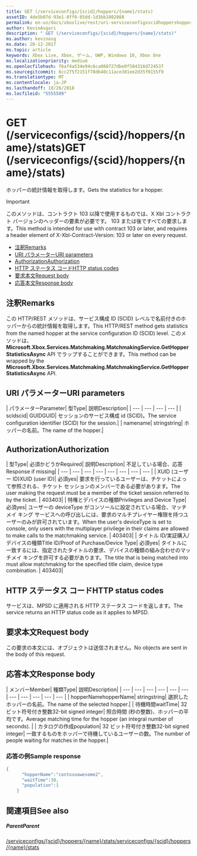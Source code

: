 ```yaml
---
title: GET (/serviceconfigs/{scid}/hoppers/{name}/stats)
assetID: 4de5b07d-93e1-8ff0-05dd-1d3bb1802088
permalink: en-us/docs/xboxlive/rest/uri-serviceconfigsscidhoppershoppernamestatsget.html
author: KevinAsgari
description: " GET (/serviceconfigs/{scid}/hoppers/{name}/stats)"
ms.author: kevinasg
ms.date: 20-12-2017
ms.topic: article
keywords: Xbox Live, Xbox, ゲーム, UWP, Windows 10, Xbox One
ms.localizationpriority: medium
ms.openlocfilehash: f6af4a534e94c6ca068727dbe0f584316d724537
ms.sourcegitcommit: 6cc275f2151f78db40c11ace381ee2d35f0155f9
ms.translationtype: MT
ms.contentlocale: ja-JP
ms.lasthandoff: 10/26/2018
ms.locfileid: "5555589"
---
```

# <a name="get-serviceconfigsscidhoppersnamestats"></a><span data-ttu-id="f7df9-104">GET (/serviceconfigs/{scid}/hoppers/{name}/stats)</span><span class="sxs-lookup"><span data-stu-id="f7df9-104">GET (/serviceconfigs/{scid}/hoppers/{name}/stats)</span></span>

<span data-ttu-id="f7df9-105">ホッパーの統計情報を取得します。</span><span class="sxs-lookup"><span data-stu-id="f7df9-105">Gets the statistics for a hopper.</span></span>

> [!IMPORTANT]
> <span data-ttu-id="f7df9-106">このメソッドは、コントラクト 103 以降で使用するものでは、X Xbl コントラクト バージョンのヘッダーの要素が必要です。 103 または後ですべての要求します。</span><span class="sxs-lookup"><span data-stu-id="f7df9-106">This method is intended for use with contract 103 or later, and requires a header element of X-Xbl-Contract-Version: 103 or later on every request.</span></span>

  * [<span data-ttu-id="f7df9-107">注釈</span><span class="sxs-lookup"><span data-stu-id="f7df9-107">Remarks</span></span>](#ID4ET)
  * [<span data-ttu-id="f7df9-108">URI パラメーター</span><span class="sxs-lookup"><span data-stu-id="f7df9-108">URI parameters</span></span>](#ID4E5)
  * [<span data-ttu-id="f7df9-109">Authorization</span><span class="sxs-lookup"><span data-stu-id="f7df9-109">Authorization</span></span>](#ID4EJB)
  * [<span data-ttu-id="f7df9-110">HTTP ステータス コード</span><span class="sxs-lookup"><span data-stu-id="f7df9-110">HTTP status codes</span></span>](#ID4E3C)
  * [<span data-ttu-id="f7df9-111">要求本文</span><span class="sxs-lookup"><span data-stu-id="f7df9-111">Request body</span></span>](#ID4EFD)
  * [<span data-ttu-id="f7df9-112">応答本文</span><span class="sxs-lookup"><span data-stu-id="f7df9-112">Response body</span></span>](#ID4EQD)

<a id="ID4ET"></a>


## <a name="remarks"></a><span data-ttu-id="f7df9-113">注釈</span><span class="sxs-lookup"><span data-stu-id="f7df9-113">Remarks</span></span>
<span data-ttu-id="f7df9-114">この HTTP/REST メソッドは、サービス構成 ID (SCID) レベルで名前付きのホッパーからの統計情報を取得します。</span><span class="sxs-lookup"><span data-stu-id="f7df9-114">This HTTP/REST method gets statistics from the named hopper at the service configuration ID (SCID) level.</span></span> <span data-ttu-id="f7df9-115">このメソッドは、 **Microsoft.Xbox.Services.Matchmaking.MatchmakingService.GetHopperStatisticsAsync** API でラップすることができます。</span><span class="sxs-lookup"><span data-stu-id="f7df9-115">This method can be wrapped by the **Microsoft.Xbox.Services.Matchmaking.MatchmakingService.GetHopperStatisticsAsync** API.</span></span>  
<a id="ID4E5"></a>


## <a name="uri-parameters"></a><span data-ttu-id="f7df9-116">URI パラメーター</span><span class="sxs-lookup"><span data-stu-id="f7df9-116">URI parameters</span></span>

| <span data-ttu-id="f7df9-117">パラメーター</span><span class="sxs-lookup"><span data-stu-id="f7df9-117">Parameter</span></span>| <span data-ttu-id="f7df9-118">型</span><span class="sxs-lookup"><span data-stu-id="f7df9-118">Type</span></span>| <span data-ttu-id="f7df9-119">説明</span><span class="sxs-lookup"><span data-stu-id="f7df9-119">Description</span></span>|
| --- | --- | --- | --- |
| <span data-ttu-id="f7df9-120">scid</span><span class="sxs-lookup"><span data-stu-id="f7df9-120">scid</span></span>| <span data-ttu-id="f7df9-121">GUID</span><span class="sxs-lookup"><span data-stu-id="f7df9-121">GUID</span></span>| <span data-ttu-id="f7df9-122">セッションのサービス構成 id (SCID)。</span><span class="sxs-lookup"><span data-stu-id="f7df9-122">The service configuration identifier (SCID) for the session.</span></span>|
| <span data-ttu-id="f7df9-123">name</span><span class="sxs-lookup"><span data-stu-id="f7df9-123">name</span></span>| <span data-ttu-id="f7df9-124">string</span><span class="sxs-lookup"><span data-stu-id="f7df9-124">string</span></span>| <span data-ttu-id="f7df9-125">ホッパーの名前。</span><span class="sxs-lookup"><span data-stu-id="f7df9-125">The name of the hopper.</span></span>|

<a id="ID4EJB"></a>


## <a name="authorization"></a><span data-ttu-id="f7df9-126">Authorization</span><span class="sxs-lookup"><span data-stu-id="f7df9-126">Authorization</span></span>

| <span data-ttu-id="f7df9-127">型</span><span class="sxs-lookup"><span data-stu-id="f7df9-127">Type</span></span>| <span data-ttu-id="f7df9-128">必須かどうか</span><span class="sxs-lookup"><span data-stu-id="f7df9-128">Required</span></span>| <span data-ttu-id="f7df9-129">説明</span><span class="sxs-lookup"><span data-stu-id="f7df9-129">Description</span></span>| <span data-ttu-id="f7df9-130">不足している場合、応答</span><span class="sxs-lookup"><span data-stu-id="f7df9-130">Response if missing</span></span>|
| --- | --- | --- | --- | --- | --- | --- | --- |
| <span data-ttu-id="f7df9-131">XUID (ユーザー ID)</span><span class="sxs-lookup"><span data-stu-id="f7df9-131">XUID (user ID)</span></span>| <span data-ttu-id="f7df9-132">必須</span><span class="sxs-lookup"><span data-stu-id="f7df9-132">yes</span></span>| <span data-ttu-id="f7df9-133">要求を行っているユーザーは、チケットによって参照される、チケット セッションのメンバーである必要があります。</span><span class="sxs-lookup"><span data-stu-id="f7df9-133">The user making the request must be a member of the ticket session referred to by the ticket.</span></span> | <span data-ttu-id="f7df9-134">403</span><span class="sxs-lookup"><span data-stu-id="f7df9-134">403</span></span>|
| <span data-ttu-id="f7df9-135">特権とデバイスの種類</span><span class="sxs-lookup"><span data-stu-id="f7df9-135">Privileges and Device Type</span></span>| <span data-ttu-id="f7df9-136">必須</span><span class="sxs-lookup"><span data-stu-id="f7df9-136">yes</span></span>| <span data-ttu-id="f7df9-137">ユーザーの deviceType がコンソールに設定されている場合、マッチメイ キング サービスへの呼び出しには、要求のマルチプレイヤー権限を持つユーザーのみが許可されています。</span><span class="sxs-lookup"><span data-stu-id="f7df9-137">When the user's deviceType is set to console, only users with the multiplayer privilege in their claims are allowed to make calls to the matchmaking service.</span></span> | <span data-ttu-id="f7df9-138">403</span><span class="sxs-lookup"><span data-stu-id="f7df9-138">403</span></span>|
| <span data-ttu-id="f7df9-139">タイトル ID/実証購入/デバイスの種類</span><span class="sxs-lookup"><span data-stu-id="f7df9-139">Title ID/Proof of Purchase/Device Type</span></span>| <span data-ttu-id="f7df9-140">必須</span><span class="sxs-lookup"><span data-stu-id="f7df9-140">yes</span></span>| <span data-ttu-id="f7df9-141">タイトルに一致するには、指定されたタイトルの要求、デバイスの種類の組み合わせのマッチメイ キングを許可する必要があります。</span><span class="sxs-lookup"><span data-stu-id="f7df9-141">The title that is being matched into must allow matchmaking for the specified title claim, device type combination.</span></span> | <span data-ttu-id="f7df9-142">403</span><span class="sxs-lookup"><span data-stu-id="f7df9-142">403</span></span>|

<a id="ID4E3C"></a>


## <a name="http-status-codes"></a><span data-ttu-id="f7df9-143">HTTP ステータス コード</span><span class="sxs-lookup"><span data-stu-id="f7df9-143">HTTP status codes</span></span>
<span data-ttu-id="f7df9-144">サービスは、MPSD に適用される HTTP ステータス コードを返します。</span><span class="sxs-lookup"><span data-stu-id="f7df9-144">The service returns an HTTP status code as it applies to MPSD.</span></span>  
<a id="ID4EFD"></a>


## <a name="request-body"></a><span data-ttu-id="f7df9-145">要求本文</span><span class="sxs-lookup"><span data-stu-id="f7df9-145">Request body</span></span>

<span data-ttu-id="f7df9-146">この要求の本文には、オブジェクトは送信されません。</span><span class="sxs-lookup"><span data-stu-id="f7df9-146">No objects are sent in the body of this request.</span></span>

<a id="ID4EQD"></a>


## <a name="response-body"></a><span data-ttu-id="f7df9-147">応答本文</span><span class="sxs-lookup"><span data-stu-id="f7df9-147">Response body</span></span>

| <span data-ttu-id="f7df9-148">メンバー</span><span class="sxs-lookup"><span data-stu-id="f7df9-148">Member</span></span>| <span data-ttu-id="f7df9-149">種類</span><span class="sxs-lookup"><span data-stu-id="f7df9-149">Type</span></span>| <span data-ttu-id="f7df9-150">説明</span><span class="sxs-lookup"><span data-stu-id="f7df9-150">Description</span></span>|
| --- | --- | --- | --- | --- | --- | --- | --- | --- | --- | --- |
| <span data-ttu-id="f7df9-151">hopperName</span><span class="sxs-lookup"><span data-stu-id="f7df9-151">hopperName</span></span>| <span data-ttu-id="f7df9-152">string</span><span class="sxs-lookup"><span data-stu-id="f7df9-152">string</span></span>| <span data-ttu-id="f7df9-153">選択したホッパーの名前。</span><span class="sxs-lookup"><span data-stu-id="f7df9-153">The name of the selected hopper.</span></span>|
| <span data-ttu-id="f7df9-154">待機時間</span><span class="sxs-lookup"><span data-stu-id="f7df9-154">waitTime</span></span>| <span data-ttu-id="f7df9-155">32 ビット符号付き整数</span><span class="sxs-lookup"><span data-stu-id="f7df9-155">32-bit signed integer</span></span>| <span data-ttu-id="f7df9-156">照合時間 (秒の整数)、ホッパーの平均です。</span><span class="sxs-lookup"><span data-stu-id="f7df9-156">Average matching time for the hopper (an integral number of seconds).</span></span> |
| <span data-ttu-id="f7df9-157">カタログの作成</span><span class="sxs-lookup"><span data-stu-id="f7df9-157">population</span></span>| <span data-ttu-id="f7df9-158">32 ビット符号付き整数</span><span class="sxs-lookup"><span data-stu-id="f7df9-158">32-bit signed integer</span></span>| <span data-ttu-id="f7df9-159">一致するものをホッパーで待機しているユーザーの数。</span><span class="sxs-lookup"><span data-stu-id="f7df9-159">The number of people waiting for matches in the hopper.</span></span>|

<a id="ID4E1D"></a>


### <a name="sample-response"></a><span data-ttu-id="f7df9-160">応答の例</span><span class="sxs-lookup"><span data-stu-id="f7df9-160">Sample response</span></span>


```cpp
{
      "hopperName":"contosoawesome2",
      "waitTime":30,
      "population":1
    }


```


<a id="ID4EJE"></a>


## <a name="see-also"></a><span data-ttu-id="f7df9-161">関連項目</span><span class="sxs-lookup"><span data-stu-id="f7df9-161">See also</span></span>

<a id="ID4ELE"></a>


##### <a name="parent"></a><span data-ttu-id="f7df9-162">Parent</span><span class="sxs-lookup"><span data-stu-id="f7df9-162">Parent</span></span>  

[<span data-ttu-id="f7df9-163">/serviceconfigs/{scid}/hoppers/{name}/stats</span><span class="sxs-lookup"><span data-stu-id="f7df9-163">/serviceconfigs/{scid}/hoppers/{name}/stats</span></span>](uri-serviceconfigsscidhoppershoppernamestats.md)
